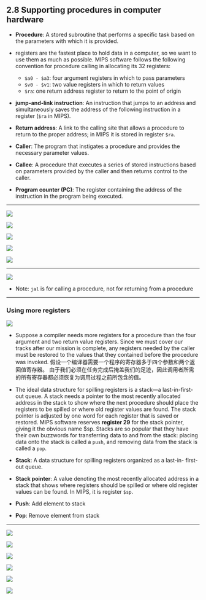 ## 2.8 Supporting procedures in computer hardware

- **Procedure**: A stored subroutine that performs a specific task based on the parameters with 
  which it is provided.


- registers are the fastest place to hold data in a computer, so we want to use them as much as 
  possible. MIPS software follows the following convention for procedure calling in allocating its 
  32 registers:
  - `$a0 - $a3`: four argument registers in which to pass parameters
  - `$v0 - $v1`: two value registers in which to return values
  - `$ra`: one return address register to return to the point of origin


- **jump-and-link instruction**: An instruction that jumps to an address and simultaneously saves 
  the address of the following instruction in a register (`$ra` in MIPS).


- **Return address**: A link to the calling site that allows a procedure to return to the proper 
  address; in MIPS it is stored in register `$ra`.

- **Caller**: The program that instigates a procedure and provides the necessary parameter values.

- **Callee**: A procedure that executes a series of stored instructions based on parameters provided 
  by the caller and then returns control to the caller.

- **Program counter (PC)**: The register containing the address of the instruction in the program 
  being executed.

---

![](img/2020-09-19-11-32-58.png)

![](img/2020-09-19-11-34-40.png)

![](img/2020-09-19-11-35-32.png)

![](img/2020-09-19-11-36-33.png)

![](img/2020-09-19-11-37-12.png)

---

![](img/2020-09-19-11-50-49.png)

- Note: `jal` is for calling a procedure, not for returning from a procedure

---

### Using more registers

![](img/2020-09-19-23-26-51.png)

- Suppose a compiler needs more registers for a procedure than the four argument and two return 
  value registers. Since we must cover our tracks after our mission is complete, any registers 
  needed by the caller must be restored to the values that they contained before the procedure was 
  invoked. 
  假设一个编译器需要一个程序的寄存器多于四个参数和两个返回值寄存器。 由于我们必须在任务完成后掩盖我们的足迹，因此调用者所需
  的所有寄存器都必须恢复为调用过程之前所包含的值。

- The ideal data structure for spilling registers is a stack—a last-in-first-out queue. A stack 
  needs a pointer to the most recently allocated address in the stack to show where the next 
  procedure should place the registers to be spilled or where old register values are found. The 
  stack pointer is adjusted by one word for each register that is saved or restored. MIPS software 
  reserves **register 29** for the stack pointer, giving it the obvious name $sp. Stacks are so 
  popular that they have their own buzzwords for transferring data to and from the stack: placing 
  data onto the stack is called a `push`, and removing data from the stack is called a `pop`.

- **Stack**: A data structure for spilling registers organized as a last-in- first-out queue.

- **Stack pointer**: A value denoting the most recently allocated address in a stack that shows 
  where registers should be spilled or where old register values can be found. In MIPS, it is 
  register `$sp`.

- **Push**: Add element to stack

- **Pop**: Remove element from stack

---

![](img/2020-09-20-15-05-01.png)

![](img/2020-09-20-15-20-05.png)

![](img/2020-09-20-15-20-56.png)

![](img/2020-09-20-15-28-10.png)

![](img/2020-09-20-15-28-43.png)

![](img/2020-09-20-15-47-49.png)














